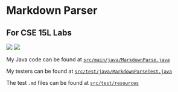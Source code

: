 # Markdown Parser
## For CSE 15L Labs
![](https://img.shields.io/badge/junit-4.13.2-orange)
![](https://img.shields.io/badge/hamcrest--core-1.3-brightgreen)

My Java code can be found at [`src/main/java/MarkdownParse.java`](https://github.com/anishg24/markdown-parse/blob/main/src/main/java/MarkdownParse.java)

My testers can be found at [`src/test/java/MarkdownParseTest.java`](https://github.com/anishg24/markdown-parse/blob/main/src/test/java/MarkdownParseTest.java)

The test `.md` files can be found at [`src/test/resources`](https://github.com/anishg24/markdown-parse/tree/main/src/test/resources)
